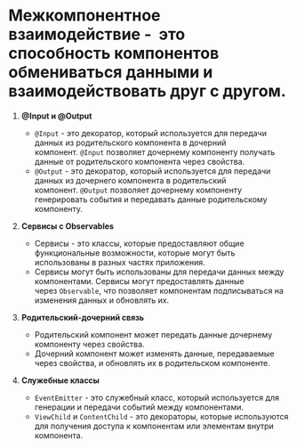 
# Межкомпонентное взаимодействие -  это способность компонентов обмениваться данными и взаимодействовать друг с другом.


1. **@Input и @Output**
    
    - `@Input` - это декоратор, который используется для передачи данных из родительского компонента в дочерний компонент. `@Input` позволяет дочернему компоненту получать данные от родительского компонента через свойства.
    - `@Output` - это декоратор, который используется для передачи данных из дочернего компонента в родительский компонент. `@Output` позволяет дочернему компоненту генерировать события и передавать данные родительскому компоненту.
2. **Сервисы с Observables**
    
    - Сервисы - это классы, которые предоставляют общие функциональные возможности, которые могут быть использованы в разных частях приложения.
    - Сервисы могут быть использованы для передачи данных между компонентами. Сервисы могут предоставлять данные через `Observable`, что позволяет компонентам подписываться на изменения данных и обновлять их.
3. **Родительский-дочерний связь**
    
    - Родительский компонент может передать данные дочернему компоненту через свойства.
    - Дочерний компонент может изменять данные, передаваемые через свойства, и обновлять их в родительском компоненте.
4. **Служебные классы**
    
    - `EventEmitter` - это служебный класс, который используется для генерации и передачи событий между компонентами.
    - `ViewChild` и `ContentChild` - это декораторы, которые используются для получения доступа к компонентам или элементам внутри компонента.